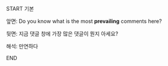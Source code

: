 START
기본

앞면:
Do you know what is the most **prevailing** comments here?


뒷면:
지금 댓글 창에 가장 많은 댓글이 뭔지 아세요?


해석:
만연하다
<!--ID: 1733296949450-->
END